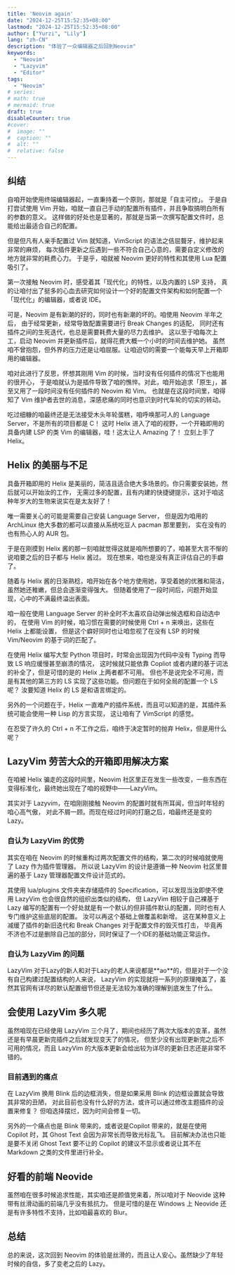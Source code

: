 ```yaml
---
title: 'Neovim again'
date: "2024-12-25T15:52:35+08:00"
lastmod: "2024-12-25T15:52:35+08:00"
author: ["Yurzi", "Lily"]
lang: "zh-CN"
description: "体验了一众编辑器之后回到Neovim"
keywords: 
  - "Neovim"
  - "Lazyvim"
  - "Editor"
tags:
  - "Neovim"
# series:
# math: true
# mermaid: true
draft: true
disableCounter: true
#cover:
#  image: ""
#  caption: ""
#  alt: ""
#  relative: false
---
```


## 纠结

自咱开始使用终端编辑器起，一直秉持着一个原则，那就是「自主可控」。
于是自打尝试使用 Vim 开始，咱就一直自己手动的配置所有插件，并且争取搞明白所有的参数的意义。
这样做的好处也是显著的，那就是当第一次撰写配置文件时，总能给出最适合自己的配置。

但是但凡有人亲手配置过 Vim 就知道，VimScript 的语法之佶屈聱牙，维护起来非常的麻烦，
每次插件更新之后遇到一些不符合自己心意的，需要自定义修改的地方就非常的耗费心力。
于是乎，咱就被 Neovim 更好的特性和其使用 Lua 配置吸引了。

第一次接触 Neovim 时，感受着其「现代化」的特性，以及内置的 LSP 支持，
真的让咱付出了挺多的心血去研究如何设计一个好的配置文件架构和如何配置一个「现代化」的编辑器，或者说 IDE。

可是，Neovim 是有新潮的好的，同时也有新潮的坏的。咱使用 Neovim 半年之后，
由于经常更新，经常导致配置需要进行 Break Changes 的适配，
同时还有插件之间的生死迭代，也总是需要耗费大量的尽力去维护。
这以至于咱每次上工，启动 Neovim 并更新插件后，就得花费大概一个小时的时间去维护她。
虽然咱不曾抱怨，但外界的压力还是让咱屈服。让咱迫切的需要一个能每天早上开箱即用的编辑器。

咱对此进行了反思，怀想其刚用 Vim 的时候，当时没有任何插件的情况下也能用的很开心，
于是咱就认为是插件导致了咱的憔悴。对此，咱开始追求「原生」，甚至又用了一段时间没有任何插件的 Neovim 和 Vim。
也就是在这段时间里，咱得知了 Vim 维护者去世的消息，深感悲痛的同时也意识到时代车轮的切实的转动。

吃过细糠的咱最终还是无法接受木头年轮蛋糕，咱呼唤那可人的 Language Server，不是所有的项目都是 C！
这时 Helix 进入了咱的视野，一个开箱即用的具备内建 LSP 的类 Vim 的编辑器，哇！这太让人 Amazing 了！
立刻上手了 Helix。

## Helix 的美丽与不足

具备开箱即用的 Helix 是美丽的，简洁且适合绝大多场景的。你只需要安装她，然后就可以开始汝的工作，
无需过多的配置，且有内建的快捷键提示，这对于咱这种年岁大的生物来说实在是太友好了！

唯一需要关心的可能是需要自己安装 Language Server，
但是因为咱用的 ArchLinux 绝大多数的都可以直接从系统吃豆人 pacman 那里要到，
实在没有的也有热心人的 AUR 包。

于是在刚摸到 Helix 酱的那一刻咱就觉得这就是咱所想要的了，咱甚至大言不惭的说咱要之后的日子都与 Helix 酱过。
现在想来，咱也是没有真正评估自己的手癖了。

随着与 Helix 酱的日渐熟稔，咱开始在各个地方使用她，享受着她的优雅和简洁，虽然她还稚嫩，但总会逐渐变得强大。
但随着使用了一段时间后，问题开始显现，心中的不满最终溢出表面。

咱一般在使用 Language Server 的补全时不太喜欢自动弹出候选框和自动选中的，
在使用 Vim 的时候，咱习惯在需要的时候使用  Ctrl + n 来唤出，这些在 Helix 上都能设置，
但是这个癖好同时也让咱忽视了在没有 LSP 的时候 Vim/Neovim 的基于词的匹配了。

在使用 Helix 编写大型 Python 项目时，时常会出现因为代码中没有 Typing 而导致 LS 响应缓慢甚至崩溃的情况，
这时候就只能依靠 Copliot 或者内建的基于词法的补全了，但是可惜的是的 Helix 上两者都不可用。
但也不是说完全不可用，而是有其他的第三方的 LS 实现了这些功能。但问题在于如何全局的配置一个 LS 呢？
汝要知道 Helix 的 LS  是和语言绑定的。

另外的一个问题在于，Helix 一直难产的插件系统，而且可以知道的是，其插件系统可能会使用一种 Lisp 的方言实现，
这让咱有了 VimScript 的感觉。

在忍受了许久的 Ctrl + n 不工作之后，咱终于决定暂时的抛弃 Helix，但是用什么呢？

## LazyVim 劳苦大众的开箱即用解决方案

在咱被 Helix 骗走的这段时间里，Neovim 社区里正在发生一些改变，一些东西在变得标准化，最终她出现在了咱的视野中——LazyVim。

其实对于 Lazyvim，在咱刚刚接触 Neovim 的配置时就有所耳闻，但当时年轻的咱心高气傲，
对此不屑一顾。而现在经过时间的打磨之后，咱最终还是变的 Lazy。

### 自认为 LazyVim 的优势

其实在咱在 Neovim 的时候重构过两次配置文件的结构，第二次的时候咱就使用了 Lazy 作为插件管理器。
所以说 LazyVim 的设计是遵循一种 Neovim 社区里普遍的基于 Lazy 管理器配置文件设计范式的。

其使用 lua/plugins 文件夹来存储插件的 Specification，可以发现当汝即使不使用 LazyVim 也会很自然的组织出类似的结构，
但 LazyVim 相较于自己裸基于 Lazy 编写的配置有一个好处就是有一个默认的但非插件默认的配置，同时也有人专门维护这些底层的配置。
汝可以再这个基础上做覆盖和新增。
这在某种意义上减缓了插件的新旧迭代和 Break Changes 对于配置文件的毁灭性打击，
毕竟再不济也不过是删除自己加的部分，同时保证了一个IDE的基础功能正常运作。

### 自认为 LazyVim 的问题

LazyVim 对于Lazy的新人和对于Lazy的老人来说都是\*\*ao\*\*的，但是对于一个没有自己构建过配置结构的人来说，
LazyVim 的实现就将一系列的原理掩盖了，虽然其官网有详尽的默认配置细节但还是无法较为准确的理解到底发生了什么。

## 会使用 LazyVim 多久呢

虽然咱现在已经使用 LazyVim 三个月了，期间也经历了两次大版本的变革，虽然还是有早晨更新完插件之后就发现变天了的情况，
但至少没有出现更新完之后不可用的情况，而且 LazyVim 的大版本更新会给出较为详尽的更新日志还是非常不错的。

### 目前遇到的痛点

在 LazyVim 换用 Blink 后的边框消失，但是如果采用 Blink 的边框设置就会导致其非常的丑陋，
对此目前也没有什么好的方法，或许可以通过修改主题插件的设置来修复？
但咱选择摆烂，因为时间会修复一切。

另外的一个痛点也是 Blink 带来的，或者说是Copilot 带来的，就是在使用 Copilot 时，其 Ghost Text 会因为非常长而导致光标乱飞。
目前解决办法也只能是要不关闭 Ghost Text 要不让的 Copilot 的建议不显示或者说让其不在 Markdown 之类的文件里进行补全。

## 好看的前端 Neovide

虽然咱在很多时候追求性能，其实咱还是颜值党来着，所以咱对于 Neovide 这种带有丝滑动画的前端几乎没有抵抗力。
但是可惜的是在 Windows 上 Neovide 还是有许多特性不支持，比如咱最喜欢的 Blur。

## 总结

总的来说，这次回到 Neovim 的体验是丝滑的，而且让人安心。虽然缺少了年轻时候的自信，多了变老之后的 Lazy。
